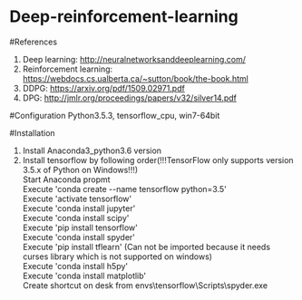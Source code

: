 # Deep-reinforcement-learning
#References
1. Deep learning: http://neuralnetworksanddeeplearning.com/
2. Reinforcement learning: https://webdocs.cs.ualberta.ca/~sutton/book/the-book.html
3. DDPG: https://arxiv.org/pdf/1509.02971.pdf
4. DPG: http://jmlr.org/proceedings/papers/v32/silver14.pdf

#Configuration
Python3.5.3, tensorflow_cpu, win7-64bit

#Installation
1. Install Anaconda3_python3.6 version
2. Install tensorflow by following order(!!!TensorFlow only supports version 3.5.x of Python on Windows!!!)<br />
Start Anaconda propmt<br />
Execute 'conda create --name tensorflow python=3.5'<br />
Execute 'activate tensorflow'<br />
Execute 'conda install jupyter'<br />
Execute 'conda install scipy'<br />
Execute 'pip install tensorflow'<br />
Execute 'conda install spyder'<br />
Execute 'pip install tflearn' (Can not be imported because it needs curses library which is not supported on windows)<br />
Execute 'conda install h5py'<br />
Execute 'conda install matplotlib'<br />
Create shortcut on desk from envs\tensorflow\Scripts\spyder.exe
